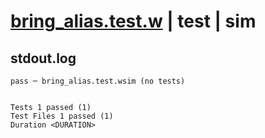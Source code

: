 # [bring_alias.test.w](../../../../../examples/tests/valid/bring_alias.test.w) | test | sim

## stdout.log
```log
pass ─ bring_alias.test.wsim (no tests)
 
 
Tests 1 passed (1)
Test Files 1 passed (1)
Duration <DURATION>
```

